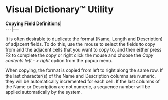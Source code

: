 # Visual Dictionary™ Utility

**Copying Field Definitions**|   
---|---  
  
It is often desirable to duplicate the format (Name, Length and Description) of adjacent fields. To do this, use the mouse to select the fields to copy from and the adjacent cells that you want to copy to, and then either press F2 to complete the copy or right click the mouse and choose the _Copy contents left - > right_ option from the popup menu.

When copying, the format is copied from left to right along the same row. If the last character(s) of the Name and Description columns are numeric, they will be automatically incremented for each cell. If the last columns of the Name or Description are not numeric, a sequence number will be applied automatically by the system.
